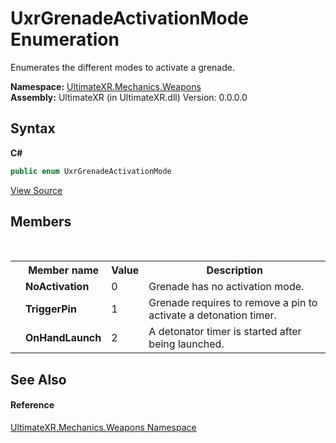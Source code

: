 # UxrGrenadeActivationMode Enumeration
 

Enumerates the different modes to activate a grenade.

**Namespace:**&nbsp;<a href="N_UltimateXR_Mechanics_Weapons">UltimateXR.Mechanics.Weapons</a><br />**Assembly:**&nbsp;UltimateXR (in UltimateXR.dll) Version: 0.0.0.0

## Syntax

**C#**<br />
``` C#
public enum UxrGrenadeActivationMode
```

<a href="UltimateXR/Scripts/Mechanics/Weapons/UxrGrenadeActivationMode.cs" rel="noopener noreferrer" title="View the source code">View Source</a><br />

## Members
&nbsp;<table><tr><th></th><th>Member name</th><th>Value</th><th>Description</th></tr><tr><td /><td target="F:UltimateXR.Mechanics.Weapons.UxrGrenadeActivationMode.NoActivation">**NoActivation**</td><td>0</td><td>Grenade has no activation mode.</td></tr><tr><td /><td target="F:UltimateXR.Mechanics.Weapons.UxrGrenadeActivationMode.TriggerPin">**TriggerPin**</td><td>1</td><td>Grenade requires to remove a pin to activate a detonation timer.</td></tr><tr><td /><td target="F:UltimateXR.Mechanics.Weapons.UxrGrenadeActivationMode.OnHandLaunch">**OnHandLaunch**</td><td>2</td><td>A detonator timer is started after being launched.</td></tr></table>

## See Also


#### Reference
<a href="N_UltimateXR_Mechanics_Weapons">UltimateXR.Mechanics.Weapons Namespace</a><br />